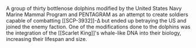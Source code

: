 A group of thirty bottlenose dolphins modified by the United States Navy Marine Mammal Program and PENTAGRAM as an attempt to create soldiers capable of combatting [[SCP-3932]]-Δ but ended up betraying the US and joined the enemy faction. One of the modifications done to the dolphins was the integration of the [[Scarlet King]]'s whale-like DNA into their biology, increasing their lifespan and size.